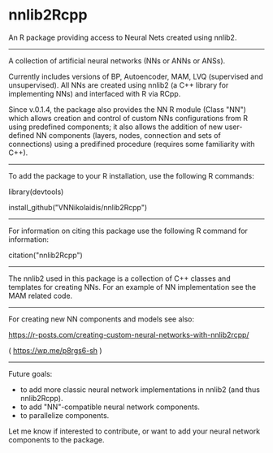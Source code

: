 # nnlib2Rcpp
An R package providing access to Neural Nets created using nnlib2. 

---

A collection of artificial neural networks (NNs or ANNs or ANSs).

Currently includes versions of BP, Autoencoder, MAM, LVQ (supervised and unsupervised). 
All NNs are created using nnlib2 (a C++ library for implementing NNs) and interfaced with R via RCpp.

Since v.0.1.4, the package also provides the NN R module (Class "NN") which allows creation and control of custom NNs configurations from R using predefined components; it also allows the addition of new user-defined NN components (layers, nodes, connection and sets of connections) using a predifined procedure (requires some familiarity with C++).

---

To add the package to your R installation, use the following R commands:

library(devtools) 

install_github("VNNikolaidis/nnlib2Rcpp")

---

For information on citing this package use the following R command for information:

citation("nnlib2Rcpp")

---

The nnlib2 used in this package is a collection of C++ classes and templates for creating NNs. For an example of NN implementation see the MAM related code. 

---

For creating new NN components and models see also: 

https://r-posts.com/creating-custom-neural-networks-with-nnlib2rcpp/

( https://wp.me/p8rgs6-sh )

---

Future goals:

- to add more classic neural network implementations in nnlib2 (and thus nnlib2Rcpp).
- to add "NN"-compatible neural network components. 
- to parallelize components.

Let me know if interested to contribute, or want to add your neural network components to the package.
